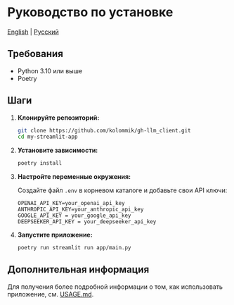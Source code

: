 # Руководство по установке

[English](../en/INSTALLATION.md) | [Русский](INSTALLATION.md)

## Требования

- Python 3.10 или выше
- Poetry

## Шаги

1. **Клонируйте репозиторий:**

    ```sh
    git clone https://github.com/kolommik/gh-llm_client.git
    cd my-streamlit-app
    ```

2. **Установите зависимости:**

    ```sh
    poetry install
    ```

3. **Настройте переменные окружения:**

    Создайте файл `.env` в корневом каталоге и добавьте свои API ключи:

    ```env
    OPENAI_API_KEY=your_openai_api_key
    ANTHROPIC_API_KEY=your_anthropic_api_key
    GOOGLE_API_KEY = your_google_api_key
    DEEPSEEKER_API_KEY = your_deepseeker_api_key
    ```

4. **Запустите приложение:**

    ```sh
    poetry run streamlit run app/main.py
    ```

## Дополнительная информация

Для получения более подробной информации о том, как использовать приложение, см. [USAGE.md](USAGE.md).